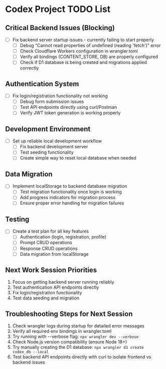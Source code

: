 # Codex Project TODO List

## Critical Backend Issues (Blocking)
- [ ] Fix backend server startup issues - currently failing to start properly
  - [ ] Debug "Cannot read properties of undefined (reading 'fetch')" error
  - [ ] Check Cloudflare Workers configuration in wrangler.toml
  - [ ] Verify all bindings (CONTENT_STORE, DB) are properly configured
  - [ ] Check if D1 database is being created and migrations applied correctly

## Authentication System
- [ ] Fix login/registration functionality not working
  - [ ] Debug form submission issues
  - [ ] Test API endpoints directly using curl/Postman
  - [ ] Verify JWT token generation is working properly

## Development Environment
- [ ] Set up reliable local development workflow
  - [ ] Fix backend development server
  - [ ] Test seeding functionality
  - [ ] Create simple way to reset local database when needed

## Data Migration
- [ ] Implement localStorage to backend database migration
  - [ ] Test migration functionality once login is working
  - [ ] Add progress indicators for migration process
  - [ ] Ensure proper error handling for migration failures

## Testing
- [ ] Create a test plan for all key features
  - [ ] Authentication (login, registration, profile)
  - [ ] Prompt CRUD operations
  - [ ] Response CRUD operations
  - [ ] Data migration from localStorage

## Next Work Session Priorities
1. Focus on getting backend server running reliably
2. Test authentication API endpoints directly
3. Fix login/registration functionality
4. Test data seeding and migration

## Troubleshooting Steps for Next Session
1. Check wrangler logs during startup for detailed error messages
2. Verify all required env bindings in wrangler.toml
3. Try running with --verbose flag: `npx wrangler dev --verbose`
4. Check Node.js version compatibility (ensure Node 18+)
5. Try manually creating the D1 database: `npx wrangler d1 create codex_db --local`
6. Test backend API endpoints directly with curl to isolate frontend vs backend issues
